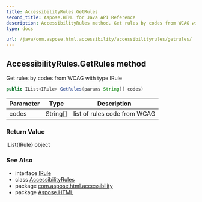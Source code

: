 ```yaml
---
title: AccessibilityRules.GetRules
second_title: Aspose.HTML for Java API Reference
description: AccessibilityRules method. Get rules by codes from WCAG with type IRule
type: docs

url: /java/com.aspose.html.accessibility/accessibilityrules/getrules/
---
```

## AccessibilityRules.GetRules method

Get rules by codes from WCAG with type IRule

```java
public IList<IRule> GetRules(params String[] codes)
```

| Parameter | Type | Description |
| --- | --- | --- |
| codes | String[] | list of rules code from WCAG |

### Return Value

IList{IRule} object

### See Also

* interface [IRule](../../irule/)
* class [AccessibilityRules](../)
* package [com.aspose.html.accessibility](../../../com.aspose.html.accessibility/)
* package [Aspose.HTML](../../../)
